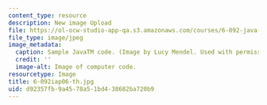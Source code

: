```yaml
---
content_type: resource
description: New image Upload
file: https://ol-ocw-studio-app-qa.s3.amazonaws.com/courses/6-092-java-preparation-for-6-170-january-iap-2006/d92357fb9a4578a51bd438682ba720b9_6-092iap06-th.jpg
file_type: image/jpeg
image_metadata:
  caption: Sample JavaTM code. (Image by Lucy Mendel. Used with permission.)
  credit: ''
  image-alt: Image of computer code.
resourcetype: Image
title: 6-092iap06-th.jpg
uid: d92357fb-9a45-78a5-1bd4-38682ba720b9
---
```

